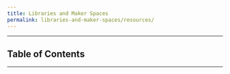 ```yaml
---
title: Libraries and Maker Spaces
permalink: libraries-and-maker-spaces/resources/
---
```




___


## Table of Contents


___


